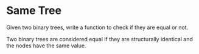 # Same Tree  

Given two binary trees, write a function to check if they are equal or not.  

Two binary trees are considered equal if they are structurally identical and the nodes have the same value.  